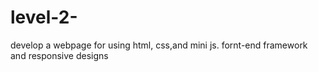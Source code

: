 # level-2-
develop a webpage for using html, css,and mini js.  fornt-end framework  and responsive designs
